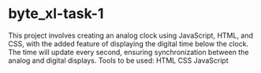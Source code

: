 # byte_xl-task-1
This project involves creating an analog clock using JavaScript, HTML, and CSS, with the added feature of displaying the digital time below the clock. The time will update every second, ensuring synchronization between the analog and digital displays. Tools to be used: HTML CSS JavaScript
